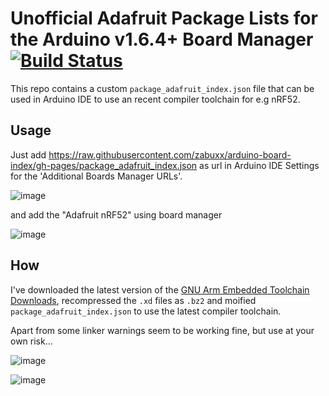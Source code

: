# Unofficial Adafruit Package Lists for the Arduino v1.6.4+ Board Manager [![Build Status](https://github.com/adafruit/arduino-board-index/workflows/Build/badge.svg)](https://github.com/adafruit/arduino-board-index/actions)

This repo contains a custom `package_adafruit_index.json` file that can be used in Arduino IDE to use an recent compiler toolchain for e.g nRF52.

## Usage

Just add https://raw.githubusercontent.com/zabuxx/arduino-board-index/gh-pages/package_adafruit_index.json as url in Arduino IDE Settings for the 'Additional Boards Manager URLs'.

![image](https://github.com/zabuxx/arduino-board-index/assets/18469570/a24babde-8657-44c0-8ed6-f25d75f80ea0)

and add the "Adafruit nRF52" using board manager

![image](https://github.com/zabuxx/arduino-board-index/assets/18469570/d8e22370-1abd-43b4-8339-e2a749126d9b)


## How

I've downloaded the latest version of the [GNU Arm Embedded Toolchain Downloads](https://developer.arm.com/downloads/-/gnu-rm), recompressed the `.xd` files as `.bz2` and moified `package_adafruit_index.json` to use the latest compiler toolchain.

Apart from some linker warnings seem to be working fine, but use at your own risk...

![image](https://github.com/zabuxx/arduino-board-index/assets/18469570/ecbfcff3-e4f1-4dc8-b197-e27846a6fead)

![image](https://github.com/zabuxx/arduino-board-index/assets/18469570/d887b917-dbde-4311-88b8-78983e1241ed)


